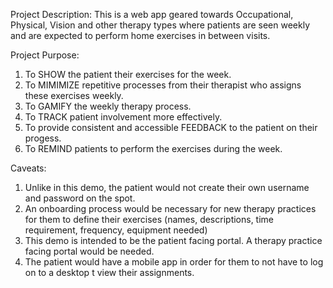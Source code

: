 Project Description:
This is a web app geared towards Occupational, Physical, Vision and other therapy types where patients are seen weekly and are expected to perform home exercises in between visits.

Project Purpose:
1. To SHOW the patient their exercises for the week.
2. To MIMIMIZE repetitive processes from their therapist who assigns these exercises weekly.
3. To GAMIFY the weekly therapy process.
4. To TRACK patient involvement more effectively.
5. To provide consistent and accessible FEEDBACK to the patient on their progess.
6. To REMIND patients to perform the exercises during the week.

Caveats: 
1. Unlike in this demo, the patient would not create their own username and password on the spot. 
2. An onboarding process would be necessary for new therapy practices for them to define their exercises (names, descriptions, time requirement, frequency, equipment needed)
3. This demo is intended to be the patient facing portal. A therapy practice facing portal would be needed.
4. The patient would have a mobile app in order for them to not have to log on to a desktop t view their assignments.

